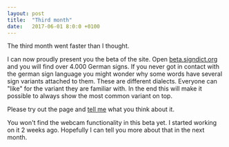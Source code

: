 ```yaml
---
layout: post
title:  "Third month"
date:   2017-06-01 8:0:0 +0100
---
```

The third month went faster than I thought.

I can now proudly present you the beta of the site.
Open [beta.signdict.org](https://beta.signdict.org)
and you will find over 4.000 German signs. If you never
got in contact with the german sign language you might
wonder why some words have several sign variants attached
to them. These are different dialects. Everyone can "like"
for the variant they are familiar with. In the end
this will make it possible to always show the most
common variant on top.

Please try out the page and [tell me](http://beta.signdict.org/contact)
what you think about it.

You won't find the webcam functionality in this beta yet. I started
working on it 2 weeks ago. Hopefully I can tell you more
about that in the next month.
